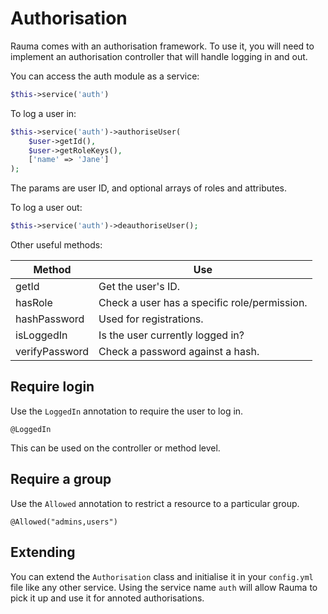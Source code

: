 Authorisation
=============

Rauma comes with an authorisation framework. To use it, you will need to implement an authorisation controller that will handle logging in and out.

You can access the auth module as a service:

```php
$this->service('auth')
```

To log a user in:

```php
$this->service('auth')->authoriseUser(
    $user->getId(),
    $user->getRoleKeys(),
    ['name' => 'Jane']
);
```

The params are user ID, and optional arrays of roles and attributes.

To log a user out:

```php
$this->service('auth')->deauthoriseUser();
```

Other useful methods:

| Method         | Use                                          |
| -------------- | -------------------------------------------- |
| getId          | Get the user's ID.                           |
| hasRole        | Check a user has a specific role/permission. |
| hashPassword   | Used for registrations.                      |
| isLoggedIn     | Is the user currently logged in?             |
| verifyPassword | Check a password against a hash.             |

Require login
-------------

Use the `LoggedIn` annotation to require the user to log in.

```
@LoggedIn
```

This can be used on the controller or method level.

Require a group
---------------

Use the `Allowed` annotation to restrict a resource to a particular group.

```
@Allowed("admins,users")
```

Extending
---------

You can extend the `Authorisation` class and initialise it in your `config.yml`
file like any other service. Using the service name `auth` will allow Rauma
to pick it up and use it for annoted authorisations.
